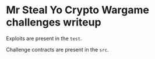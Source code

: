 # Mr Steal Yo Crypto Wargame challenges writeup

Exploits are present in the `test`.

Challenge contracts are present in the `src`.
